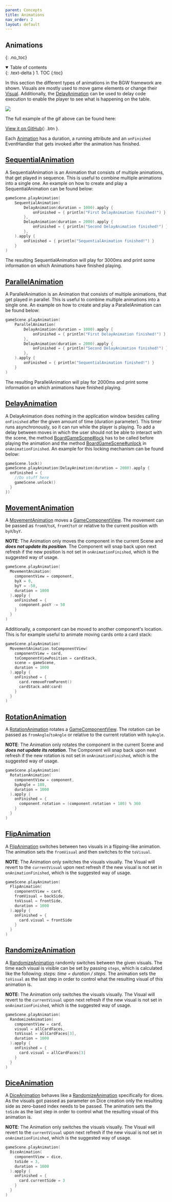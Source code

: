 ```yaml
---
parent: Concepts
title: Animations
nav_order: 2
layout: default
---
```


<!-- KDoc -->
[AnimationKDoc]: https://tudo-aqua.github.io/bgw/kotlin-docs/bgw-core/tools.aqua.bgw.animation/-animation/
[MovementAnimationKDoc]: https://tudo-aqua.github.io/bgw/kotlin-docs/bgw-core/tools.aqua.bgw.animation/-movement-animation/
[RotationAnimationKDoc]: https://tudo-aqua.github.io/bgw/kotlin-docs/bgw-core/tools.aqua.bgw.animation/-rotation-animation/
[FlipAnimationKDoc]: https://tudo-aqua.github.io/bgw/kotlin-docs/bgw-core/tools.aqua.bgw.animation/-flip-animation/
[RandomizeAnimationKDoc]: https://tudo-aqua.github.io/bgw/kotlin-docs/bgw-core/tools.aqua.bgw.animation/-randomize-animation/
[DiceAnimationKDoc]:https://tudo-aqua.github.io/bgw/kotlin-docs/bgw-core/tools.aqua.bgw.animation/-dice-animation/
[DelayAnimationKDoc]: https://tudo-aqua.github.io/bgw/kotlin-docs/bgw-core/tools.aqua.bgw.animation/-delay-animation/
[SequentialKDoc]: https://tudo-aqua.github.io/bgw/kotlin-docs/bgw-core/tools.aqua.bgw.animation/-sequential-animation/
[ParallelKDoc]: https://tudo-aqua.github.io/bgw/kotlin-docs/bgw-core/tools.aqua.bgw.animation/-parallel-animation/


[GameComponentViewKDoc]: https://tudo-aqua.github.io/bgw/kotlin-docs/bgw-core/tools.aqua.bgw.components.gamecomponentviews/-game-component-view/
[lockKDoc]: https://tudo-aqua.github.io/bgw/kotlin-docs/bgw-core/tools.aqua.bgw.core/-board-game-scene/lock.html
[unlockKDoc]: https://tudo-aqua.github.io/bgw/kotlin-docs/bgw-core/tools.aqua.bgw.core/-board-game-scene/unlock.html

<!-- GH-Pages Doc -->
[VisualDoc]: https://tudo-aqua.github.io/bgw/concepts/visual/visual.html
[DelayAnimationDoc]: https://tudo-aqua.github.io/bgw/concepts/animations/Animations.html#delayanimation

<!-- Start Page -->
## Animations
{: .no_toc}
<details open markdown="block">
  <summary>
    Table of contents
  </summary>
  {: .text-delta }
1. TOC
{:toc}
</details>

In this section the different types of animations in the BGW framework are shown. Visuals are mostly used
to move game elements or change their [Visual][VisualDoc].
Additionally, the [DelayAnimation][DelayAnimationDoc]
can be used to delay code execution to enable the player to see what is happening on
the table.

![](animations.gif)

The full example of the gif above can be found here:

[View it on GitHub](https://github.com/tudo-aqua/bgw/blob/main/bgw-docs-examples/src/main/kotlin/examples/concepts/animation/AnimationExample.kt){:
.btn }.

Each [Animation][AnimationKDoc] has a
duration, a running attribute and an ``onFinished`` EventHandler that gets invoked after the animation has finished.

## [SequentialAnimation][SequentialKDoc]

A SequentialAnimation is an Animation that consists of multiple animations, that get played in sequence. 
This is useful to combine multiple animations into a single one. 
An example on how to create and play a SequentialAnimation can be found below:

````kotlin
gameScene.playAnimation(
    SequentialAnimation(
        DelayAnimation(duration = 1000).apply {
	        onFinished = { println("First DelayAnimation finished!") }
        },
        DelayAnimation(duration = 2000).apply {
            onFinished = { println("Second DelayAnimation finished!") }
        },
    ).apply {
	    onFinished = { println("SequentialAnimation finished!") }
    }
)
````

The resulting SequentialAnimation will play for 3000ms and print some information on which Animations have finished playing.

## [ParallelAnimation][ParallelKDoc]

A ParallelAnimation is an Animation that consists of multiple animations, that get played in parallel.
This is useful to combine multiple animations into a single one.
An example on how to create and play a ParallelAnimation can be found below:

````kotlin
gameScene.playAnimation(
    ParallelAnimation(
        DelayAnimation(duration = 1000).apply {
	        onFinished = { println("First DelayAnimation finished!") }
        },
        DelayAnimation(duration = 2000).apply {
            onFinished = { println("Second DelayAnimation finished!") }
        },
    ).apply {
	    onFinished = { println("SequentialAnimation finished!") }
    }
)
````

The resulting ParallelAnimation will play for 2000ms and print some information on which animations have finished playing.

## [DelayAnimation][DelayAnimationKDoc]

A DelayAnimation does nothing in the application window besides calling ``onFinished`` after the given amount of time 
(duration parameter). This timer runs asynchronously, so it can run while the player is playing. To add a delay between
moves in which the user should not be able to interact with the scene, the method [BoardGameScene#lock][lockKDoc]
has to be called before playing the animation and the method [BoardGameScene#unlock][unlockKDoc]
in ``onAnimationFinished``.
An example for this locking mechanism can be found below:

````kotlin
gameScene.lock()
gameScene.playAnimation(DelayAnimation(duration = 2000).apply {
  onFinished = {
    //Do stuff here
    gameScene.unlock()
  }
})
````

## [MovementAnimation][MovementAnimationKDoc]
A [MovementAnimation][MovementAnimationKDoc] moves a [GameComponentView][GameComponentViewKDoc].
The movement can be passed as ``fromX``/``toX``, ``fromY``/``toY`` or relative to the current position with ``byX``/``byY``.

**NOTE**: The Animation only moves the component in the current Scene and ***does not update its position***. The 
Component
will snap back upon next refresh if the new position is not set in ``onAnimationFinished``, which is the suggested way of
usage.

````kotlin
gameScene.playAnimation(
  MovementAnimation(
    componentView = component,
    byX = 0,
    byY = -50,
    duration = 1000
  ).apply { 
    onFinished = {
      component.posY -= 50
    }
  }
)
````

Additionally, a component can be moved to another component's location. This is for example useful to animate moving 
cards onto a card stack:

````kotlin
gameScene.playAnimation(
  MovementAnimation.toComponentView(
    componentView = card,
    toComponentViewPosition = cardStack,
    scene = gameScene,
    duration = 1000
  ).apply { 
    onFinished = {
      card.removeFromParent()
      cardStack.add(card)
    }
  }
)
````

## [RotationAnimation][RotationAnimationKDoc]
A [RotationAnimation][RotationAnimationKDoc] rotates a [GameComponentView][GameComponentViewKDoc].
The rotation can be passed as ``fromAngle``/``toAngle`` or relative to the current rotation with ``byAngle``.

**NOTE**: The Animation only rotates the component in the current Scene and ***does not update its rotation***. The 
Component
will snap back upon next refresh if the new rotation is not set in ``onAnimationFinished``, which is the suggested 
way of
usage.

````kotlin
gameScene.playAnimation(
  RotationAnimation(
    componentView = component,
    byAngle = 180,
    duration = 1000
  ).apply { 
    onFinished = {
      component.rotation = (component.rotation + 180) % 360
    }
  }
)
````

## [FlipAnimation][FlipAnimationKDoc]
A [FlipAnimation][FlipAnimationKDoc] switches between two visuals in a flipping-like animation. The animation sets the 
``fromVisual`` and then switches to the ``toVisual``.

**NOTE**: The Animation only switches the visuals visually. The Visual will revert to the ``currentVisual`` upon next
refresh if the new visual is not set in ``onAnimationFinished``, which is the suggested way of usage.

````kotlin
gameScene.playAnimation(
  FlipAnimation(
    componentView = card,
    fromVisual = backSide,
    toVisual = frontSide,
    duration = 1000
  ).apply { 
    onFinished = {
      card.visual = frontSide
    }
  }
)
````

## [RandomizeAnimation][RandomizeAnimationKDoc]
A [RandomizeAnimation][RandomizeAnimationKDoc] randomly switches between the given visuals. The time each visual is visible can be set by
passing ``steps``, which is calculated like the following: *steps: time = duration / steps*. The animation sets the 
``toVisual`` as the last step in order to control what the resulting visual of this animation is.

**NOTE**: The Animation only switches the visuals visually. The Visual will revert to the ``currentVisual`` upon next
refresh if the new visual is not set in ``onAnimationFinished``, which is the suggested way of usage.

````kotlin
gameScene.playAnimation(
  RandomizeAnimation(
    componentView = card,
    visual = allCardFaces,
    toVisual = allCardFaces[3],
    duration = 1000
  ).apply { 
    onFinished = {
      card.visual = allCardFaces[3]
    }
  }
)
````
## [DiceAnimation][DiceAnimationKDoc]
A [DiceAnimation][DiceAnimationKDoc] behaves like a [RandomizeAnimation][RandomizeAnimationKDoc] specifically for
dices. As the visuals got passed as parameter on Dice creation only the resulting side as zero-based index needs to be
passed. The animation sets the ``toSide`` as the last step in order to control what the resulting visual of this
animation is.

**NOTE**: The Animation only switches the visuals visually. The Visual will revert to the ``currentVisual`` upon next
refresh if the new visual is not set in ``onAnimationFinished``, which is the suggested way of usage.

````kotlin
gameScene.playAnimation(
  DiceAnimation(
    componentView = dice,
    toSide = 3,
    duration = 1000
  ).apply { 
    onFinished = {
      card.currentSide = 3
    }
  }
)
````
